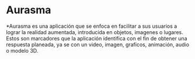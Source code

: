 # Aurasma

*Aurasma es una aplicación que se enfoca en facilitar a sus usuarios a lograr la realidad aumentada, introducida en objetos, imagenes o lugares. Estos son marcadores que la aplicación identifica con el fin de obtener una respuesta planeada, ya se con un video, imagen, graficos, animación, audio o modelo 3D.
